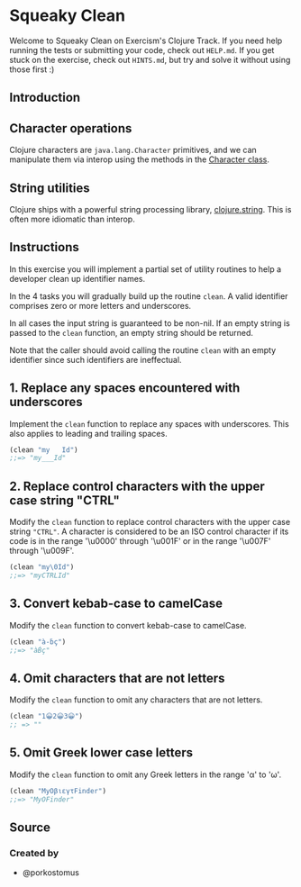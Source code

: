# Squeaky Clean

Welcome to Squeaky Clean on Exercism's Clojure Track.
If you need help running the tests or submitting your code, check out `HELP.md`.
If you get stuck on the exercise, check out `HINTS.md`, but try and solve it without using those first :)

## Introduction

## Character operations

Clojure characters are `java.lang.Character` primitives, and we can manipulate them via interop using the methods in the [Character class][java-character-class].

## String utilities

Clojure ships with a powerful string processing library, [clojure.string][clojure-str]. This is often more idiomatic than interop.

[clojure-str]: https://clojuredocs.org/clojure.string
[java-character-class]: https://docs.oracle.com/en/java/javase/17/docs/api/java.base/java/lang/Character.html

## Instructions

In this exercise you will implement a partial set of utility routines 
to help a developer clean up identifier names.

In the 4 tasks you will gradually build up the routine `clean`. 
A valid identifier comprises zero or more letters and underscores.

In all cases the input string is guaranteed to be non-nil. 
If an empty string is passed to the `clean` function, 
an empty string should be returned.

Note that the caller should avoid calling the routine `clean` 
with an empty identifier since such identifiers are ineffectual.

## 1. Replace any spaces encountered with underscores

Implement the `clean` function to replace any spaces with underscores. 
This also applies to leading and trailing spaces.

```clojure
(clean "my   Id")
;;=> "my___Id"
```

## 2. Replace control characters with the upper case string "CTRL"

Modify the `clean` function to replace control characters with 
the upper case string `"CTRL"`. 
A character is considered to be an ISO control character if 
its code is in the range '\u0000' through '\u001F' 
or in the range '\u007F' through '\u009F'.

```clojure
(clean "my\0Id")
;;=> "myCTRLId"
```

## 3. Convert kebab-case to camelCase

Modify the `clean` function to convert kebab-case to camelCase.

```clojure
(clean "à-ḃç")
;;=> "àḂç"
```

## 4. Omit characters that are not letters

Modify the `clean` function to omit any characters that are not letters.

```clojure
(clean "1😀2😀3😀")
;; => ""
```

## 5. Omit Greek lower case letters

Modify the `clean` function to omit any Greek letters in the range 'α' to 'ω'.

```clojure
(clean "MyΟβιεγτFinder")
;;=> "MyΟFinder"
```

## Source

### Created by

- @porkostomus